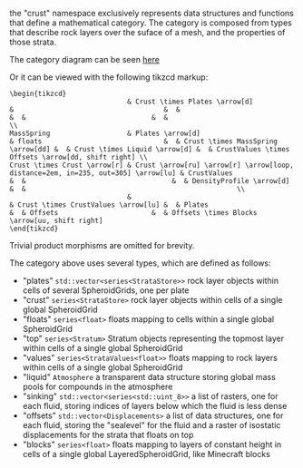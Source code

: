 the "crust" namespace exclusively represents data structures and functions that define a mathematical category.
The category is composed from types that describe rock layers over the suface of a mesh, 
and the properties of those strata. 

The category diagram can be seen [here](https://tikzcd.yichuanshen.de/#N4Igdg9gJgpgziAXAbVABwnAlgFyxMJZARgBoAGAXVJADcBDAGwFcYkQBhAJ2bhwAIAOoLwBbePwAKjejnggAvqXSZc+QijLFqdJq3bTZ8pSux4CRAEykAzDoYs2iTjz5CRWcXH7deOAGp6xsogGGbqRABspNo0DvrOvm7CYhIAMlgAjsxYUIohYWoWKAAcMfZB7EkBQd4pnhIA8gBmzXAwOAgmoarmGiSklhWOVa44+aZF-daxuiPOzYwQsl0FvREo0UNxlc4AIjBgZgCeklwQzViMbN2FfVaDwwkufoGOq5P3m7ZPTiAtbQ6Hx64WKyDKdh283+rXanXcqW8ACElgBjADWwLuG2Q5HKUOeAFl6HA4ABlNBcLBgADmExBUyIABZ8XNntUEQ1vMTSRSqbT6diwSzIWy-oY5Fj1mC8dsxaM-JyvD4xoodDAoDT5ChQM1zqIkHiQDgIEgyPLEGBmIxGDQZAAjGCMSTSjQga7NcbdPUQA2Ic0mpAAVgJTitNrt9Edztd7A94xocAAFlhPYbvfqkNZjabECGLeHbe6o06XaC3fH6T6-TYaIHEAB2UNIQuR6NlxnOSsZ31IFk5s1G+Jh61Fh2l2NdmBpxMptP+nt+-P16IF0dtifluPTr0havBuu5spriPF9uT907quZvOHg8nsclmNbqcz90QCBoIh4nA8GCURckCbAdEAATmbS11zPTdO0vNNAP9I1637YcWyg8dn1gytZ1TcYFz3G9l1zYhiAQ4hs3rYhaxAZNcPTAje39ft6yDBQAKAA)

Or it can be viewed with the following tikzcd markup:

```
\begin{tikzcd}
                             & Crust \times Plates \arrow[d]                                                     &                                     &  &                                    &  &                               &  &                                                    \\
MassSpring                   & Plates \arrow[d]                                                                  & floats                              &  & Crust \times MassSpring \arrow[dd] &  & Crust \times Liquid \arrow[d] &  & CrustValues \times Offsets \arrow[dd, shift right] \\
Crust \times Crust \arrow[r] & Crust \arrow[ru] \arrow[r] \arrow[loop, distance=2em, in=235, out=305] \arrow[lu] & CrustValues                         &  &                                    &  & DensityProfile \arrow[d]      &  &                                                    \\
                             &                                                                                   & Crust \times CrustValues \arrow[lu] &  & Plates                             &  & Offsets                       &  & Offsets \times Blocks \arrow[uu, shift right]     
\end{tikzcd}
```

Trivial product morphisms are omitted for brevity.

The category above uses several types, which are defined as follows:
* "plates"   `std::vector<series<StrataStore>>` rock layer objects within cells of several SpheroidGrids, one per plate
* "crust"    `series<StrataStore>`              rock layer objects within cells of a single global SpheroidGrid
* "floats"   `series<float>`                    floats mapping to cells within a single global SpheroidGrid
* "top"      `series<Stratum>`                  Stratum objects representing the topmost layer within cells of a single global SpheroidGrid
* "values"   `series<StrataValues<float>>`      floats mapping to rock layers within cells of a single global SpheroidGrid
* "liquid"   `Atmosphere`                      a transparent data structure storing global mass pools for compounds in the atmosphere
* "sinking"  `std::vector<series<std::uint_8>>` a list of rasters, one for each fluid, storing indices of layers below which the fluid is less dense
* "offsets"  `std::vector<Displacements>`      a list of data structures, one for each fluid, storing the "sealevel" for the fluid and a raster of isostatic displacements for the strata that floats on top
* "blocks"   `series<float>`                    floats mapping to layers of constant height in cells of a single global LayeredSpheroidGrid, like Minecraft blocks
